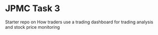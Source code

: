 # JPMC Task 3
Starter repo on How traders use a trading dashboard for trading analysis and stock price monitoring
